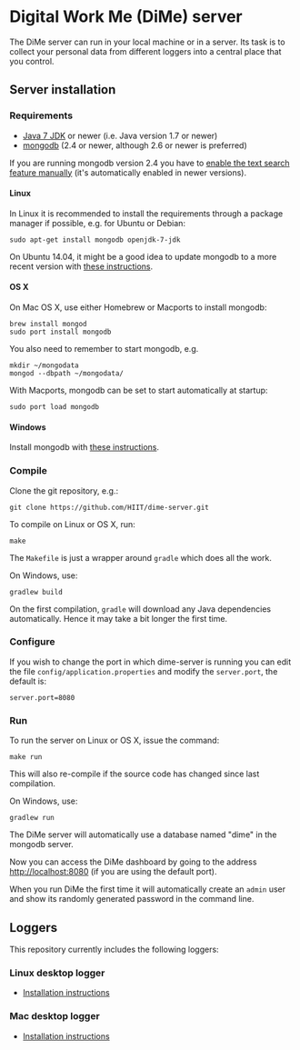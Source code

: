 # Digital Work Me (DiMe) server

The DiMe server can run in your local machine or in a server. Its task
is to collect your personal data from different loggers into a central
place that you control.

## Server installation

### Requirements

- [Java 7 JDK][4] or newer (i.e. Java version 1.7 or newer)
- [mongodb][2] (2.4 or newer, although 2.6 or newer is preferred)

If you are running mongodb version 2.4 you have to
[enable the text search feature manually][1] (it's automatically
enabled in newer versions).

#### Linux

In Linux it is recommended to install the requirements through a
package manager if possible, e.g. for Ubuntu or Debian:

    sudo apt-get install mongodb openjdk-7-jdk

On Ubuntu 14.04, it might be a good idea to update mongodb to a 
more recent version with [these instructions][8].

#### OS X

On Mac OS X, use either Homebrew or Macports to install mongodb:

    brew install mongod
    sudo port install mongodb

You also need to remember to start mongodb, e.g.

    mkdir ~/mongodata
    mongod --dbpath ~/mongodata/
    
With Macports, mongodb can be set to start automatically at startup:

    sudo port load mongodb

#### Windows

Install mongodb with [these instructions][9].

### Compile

Clone the git repository, e.g.:

    git clone https://github.com/HIIT/dime-server.git

To compile on Linux or OS X, run:

    make

The `Makefile` is just a wrapper around `gradle` which does all the
work. 

On Windows, use:

    gradlew build

On the first compilation, `gradle` will download any Java dependencies 
automatically. Hence it may take a bit longer the first time.

### Configure

If you wish to change the port in which dime-server is running you can
edit the file `config/application.properties` and modify the
`server.port`, the default is:

    server.port=8080


### Run

To run the server on Linux or OS X, issue the command:

    make run

This will also re-compile if the source code has changed since last
compilation. 

On Windows, use:

    gradlew run

The DiMe server will automatically use a database named "dime" in the mongodb server. 

Now you can access the DiMe dashboard by going to the address
<http://localhost:8080> (if you are using the default port).

When you run DiMe the first time it will automatically create an
`admin` user and show its randomly generated password in the command
line.

## Loggers

This repository currently includes the following loggers:

### Linux desktop logger

- [Installation instructions][3]

### Mac desktop logger

- [Installation instructions][5]

[1]: http://docs.mongodb.org/v2.4/tutorial/enable-text-search/
[2]: http://www.mongodb.org/
[3]: https://github.com/HIIT/dime-server/wiki/Linux-desktop
[4]: http://www.oracle.com/technetwork/java/javase/downloads/index.html
[5]: https://github.com/HIIT/dime-server/wiki/Mac-desktop
[6]: http://brew.sh/
[7]: https://www.macports.org/
[8]: http://docs.mongodb.org/manual/tutorial/install-mongodb-on-ubuntu/
[9]: http://docs.mongodb.org/manual/tutorial/install-mongodb-on-windows/
